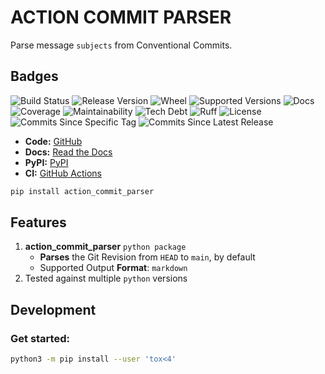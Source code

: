 # ACTION COMMIT PARSER

Parse message `subjects` from Conventional Commits.

## Badges

![Build Status](https://img.shields.io/github/workflow/status/boromir674/action-commit-parser/Test%20Python%20Package/main?label=build&logo=github-actions&logoColor=%233392FF)
![Release Version](https://img.shields.io/pypi/v/action_commit_parser)
![Wheel](https://img.shields.io/pypi/wheel/action-commit-parser?color=green&label=wheel)
![Supported Versions](https://img.shields.io/pypi/pyversions/action-commit-parser?color=blue&label=python&logo=python&logoColor=%23ccccff)
![Docs](https://img.shields.io/readthedocs/action-commit-parser/main?logo=readthedocs&logoColor=lightblue)
![Coverage](https://img.shields.io/codecov/c/github/boromir674/action-commit-parser/main?logo=codecov)
![Maintainability](https://img.shields.io/codeclimate/maintainability/boromir674/action-commit-parser)
![Tech Debt](https://img.shields.io/codeclimate/tech-debt/boromir674/action-commit-parser)
![Ruff](https://img.shields.io/badge/code%20style-ruff-000000.svg)
![License](https://img.shields.io/github/license/boromir674/action-commit-parser)
![Commits Since Specific Tag](https://img.shields.io/github/commits-since/boromir674/action-commit-parser/v0.0.1/main?color=blue&logo=github)
![Commits Since Latest Release](https://img.shields.io/github/commits-since/boromir674/action-commit-parser/latest?color=blue&logo=semver&sort=semver)

- **Code:** [GitHub](https://github.com/boromir674/action-commit-parser)
- **Docs:** [Read the Docs](https://action-commit-parser.readthedocs.io/en/main/)
- **PyPI:** [PyPI](https://pypi.org/project/action-commit-parser/)
- **CI:** [GitHub Actions](https://github.com/boromir674/action-commit-parser/actions/)

```sh
pip install action_commit_parser
```

## Features

1. **action_commit_parser** `python package`
   - **Parses** the Git Revision from `HEAD` to `main`, by default
   - Supported Output **Format**: `markdown`
2. Tested against multiple `python` versions

## Development

### Get started:

```sh
python3 -m pip install --user 'tox<4'
```
